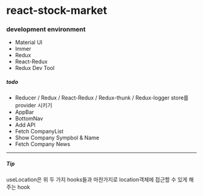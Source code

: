 # react-stock-market

### development environment
- Material UI
- Immer
- Redux
- React-Redux
- Redux Dev Tool

##### todo

- Reducer / Redux / React-Redux / Redux-thunk / Redux-logger  store를 provider 시키기
- AppBar 
- BottomNav
- Add API
- Fetch CompanyList
- Show Company Sympbol & Name
- Fetch Company News

---

##### Tip
useLocation은 위 두 가지 hooks들과 마찬가지로 location객체에 접근할 수 있게 해주는 hook
